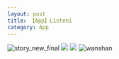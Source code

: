 ```yaml
---
layout: post
title: 【App】Listen1
category: App
---
```

![story_new_final](http://rbwl8nwm4.hd-bkt.clouddn.com/img/story_new_final_0322.png)
![](http://ran7ztk3m.hd-bkt.clouddn.com/img/app-220508-fragment-top.png)
![](http://ran7ztk3m.hd-bkt.clouddn.com/img/app-220508-listen1.png)
![wanshan](http://rbwl8nwm4.hd-bkt.clouddn.com/img/wanshan.png)
